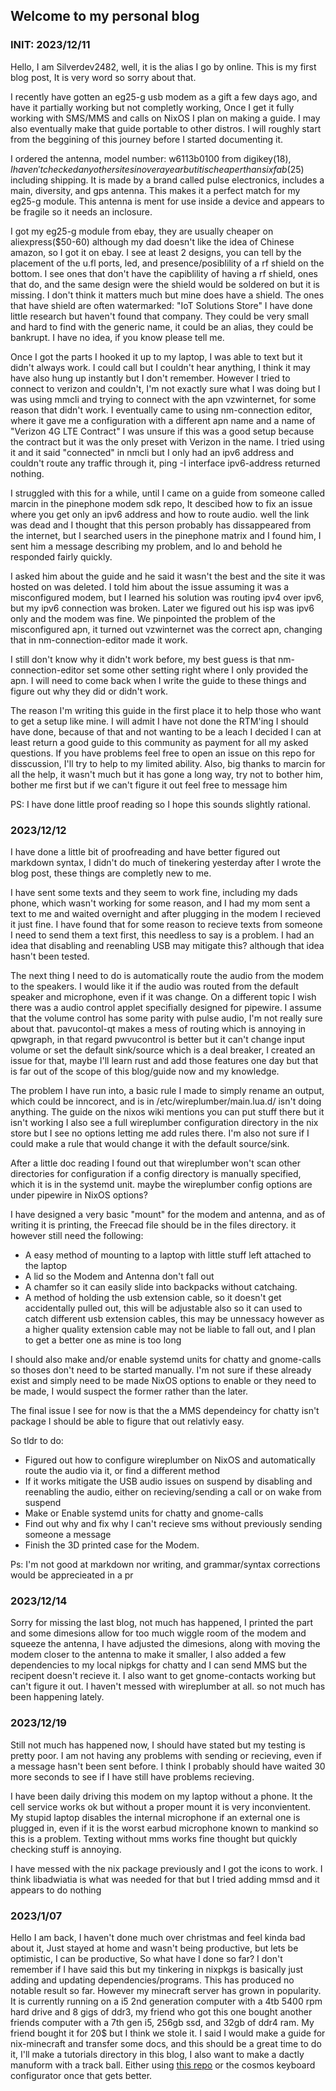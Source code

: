 ## Welcome to my personal blog

### INIT: 2023/12/11
Hello, I am Silverdev2482, well, it is the alias I go by online. This is my
first blog post, It is very word so sorry about that.

I recently have gotten an eg25-g usb modem as a gift a few days ago, and have
it partially working but not completly working, Once I get it fully working with
SMS/MMS and calls on NixOS I plan on making a guide. I may also eventually make
that guide portable to other distros. I will roughly start from the beggining
of this journey before I started documenting it.

I ordered the antenna, model number: w6113b0100 from digikey($18), I haven't
checked any other sites in over a year but it is cheaper than sixfab($25) including
shipping. It is made by a brand called pulse electronics, includes a main,
diversity, and gps antenna. This makes it a perfect match for my eg25-g module.
This antenna is ment for use inside a device and appears to be fragile so it needs
an inclosure.

I got my eg25-g module from ebay, they are usually cheaper on aliexpress($50-60)
although my dad doesn't like the idea of Chinese amazon, so I got it on ebay. I see
at least 2 designs, you can tell by the placement of the u.fl ports, led, and 
presence/posiblility of a rf shield on the bottom. I see ones that don't have the
capiblility of having a rf shield, ones that do, and the same design were the
shield would be soldered on but it is missing. I don't think it matters much but
mine does have a shield. The ones that have shield are often watermarked:
"IoT Solutions Store" I have done little research but haven't found that company.
They could be very small and hard to find with the generic name, it could be an
alias, they could be bankrupt. I have no idea, if you know please tell me.

Once I got the parts I hooked it up to my laptop, I was able to text but it
didn't always work. I could call but I couldn't hear anything, I think it may have
also hung up instantly but I don't remember. However I tried to connect to verizon
and couldn't, I'm not exactly sure what I was doing but I was using mmcli and
trying to connect with the apn vzwinternet, for some reason that didn't work.
I eventually came to using nm-connection editor, where it gave me a configuration
with a different apn name and a name of "Verizon 4G LTE Contract" I was unsure if
this was a good setup because the contract but it was the only preset with
Verizon in the name. I tried using it and it said "connected" in nmcli but I only
had an ipv6 address and couldn't route any traffic through it, ping -I interface
ipv6-address returned nothing.

I struggled with this for a while, until I came on a guide from someone
called marcin in the pinephone modem sdk repo, It descibed how to fix an issue
where you get only an ipv6 address and how to route audio. well the link was dead
and I thought that this person probably has dissappeared from the internet, but I
searched users in the pinephone matrix and I found him, I sent him a message
describing my problem, and lo and behold he responded fairly quickly.

I asked him about the guide and he said it wasn't
the best and the site it was hosted on was deleted. I told him about the issue
assuming it was a misconfigured modem, but I learned his solution was routing
ipv4 over ipv6, but my ipv6 connection was broken. Later we figured out his isp
was ipv6 only and the modem was fine. We pinpointed the problem of the
misconfigured apn, it turned out vzwinternet was the correct apn, changing that
in nm-connection-editor made it work.

I still don't know why it didn't work
before, my best guess is that nm-connection-editor set some other setting right
where I only provided the apn. I will need to come back when I write the guide
to these things and figure out why they did or didn't work.

The reason I'm writing this guide in the first place it to help those who
want to get a setup like mine. I will admit I have not done the RTM'ing I should
have done, because of that and not wanting to be a leach I decided I can at least
return a good guide to this community as payment for all my asked questions. If
you have problems feel free to open an issue on this repo for disscussion, I'll
try to help to my limited ability. Also, big thanks to marcin for all the help,
it wasn't much but it has gone a long way, try not to bother him, bother me first
but if we can't figure it out feel free to message him

PS: I have done little proof reading so I hope this sounds slightly rational.

### 2023/12/12

I have done a little bit of proofreading and have better figured out markdown
syntax, I didn't do much of tinekering yesterday after I wrote the blog post,
these things are completly new to me.

I have sent some texts and they seem to work fine, including my dads phone, which
wasn't working for some reason, and I had my mom sent a text to me and waited
overnight and after plugging in the modem I recieved it just fine. I have found
that for some reason to recieve texts from someone I need to send them a text first,
this needless to say is a problem. I had an idea that disabling and reenabling USB
may mitigate this? although that idea hasn't been tested. 

The next thing I need to do is automatically route the audio from the modem to the
speakers. I would like it if the audio was routed from the default speaker and
microphone, even if it was change. On a different topic I wish there was a audio
control applet specifially designed for pipewire. I assume that the volume control
has some parity with pulse audio, I'm not really sure about that. pavucontol-qt
makes a mess of routing which is annoying in qpwgraph, in that regard pwvucontrol
is better but it can't change input volume or set the default sink/source which is
a deal breaker, I created an issue for that, maybe I'll learn rust and add those
features one day but that is far out of the scope of this blog/guide now and my
knowledge.

The problem I have run into, a basic rule I made to simply rename an output, which
could be inncorect, and is in /etc/wireplumber/main.lua.d/ isn't doing anything.
The guide on the nixos wiki mentions you can put stuff there but it isn't working
I also see a full wireplumber configuration directory in the nix store but I see no
options letting me add rules there. I'm also not sure if I could make a rule that
would change it with the default source/sink.

After a little doc reading I found out that wireplumber won't scan other directories
for configuration if a config directory is manually specified, which it is in the
systemd unit. maybe the wireplumber config options are under pipewire in NixOS
options?

I have designed a very basic "mount" for the modem and antenna, and as of writing
it is printing, the Freecad file should be in the files directory.
it however still need the following:
- A easy method of mounting to a laptop with little stuff left attached to the laptop
- A lid so the Modem and Antenna don't fall out
- A chamfer so it can easily slide into backpacks without catchaing.
- A method of holding the usb extension cable, so it doesn't get accidentally
pulled out, this will be adjustable also so it can used to catch different usb
extension cables, this may be unnessacy however as a higher quality extension
cable may not be liable to fall out, and I plan to get a better one as mine is
too long

I should also make and/or enable systemd units for chatty and gnome-calls so thoses
don't need to be started manually. I'm not sure if these already exist and simply
need to be made NixOS options to enable or they need to be made, I would suspect the
former rather than the later.

The final issue I see for now is that the a MMS dependeincy for chatty isn't package
I should be able to figure that out relativly easy.

So tldr to do:
- Figured out how to configure wireplumber on NixOS and automatically route the audio
via it, or find a different method
- If it works mitigate the USB audio issues on suspend by disabling and reenabling the
audio, either on recieving/sending a call or on wake from suspend
- Make or Enable systemd units for chatty and gnome-calls
- Find out why and fix why I can't recieve sms without previously sending someone a
message
- Finish the 3D printed case for the Modem.

Ps: I'm not good at markdown nor writing, and grammar/syntax corrections would be
apprecieated in a pr

### 2023/12/14

Sorry for missing the last blog, not much has happened, I printed the part and some
dimesions allow for too much wiggle room of the modem and squeeze the antenna, I
have adjusted the dimesions, along with moving the modem closer to the antenna to make
it smaller, I also added a few dependencies to my local nipkgs for chatty and I can
send MMS but the recipent doesn't recieve it. I also want to get gnome-contacts
working but can't figure it out. I haven't messed with wireplumber at all. so not much
has been happening lately.

### 2023/12/19

Still not much has happened now, I should have stated but my testing is pretty poor.
I am not having any problems with sending or recieving, even if a message hasn't been
sent before. I think I probably should have waited 30 more seconds to see if I have
still have problems recieving.

I have been daily driving this modem on my laptop without a phone. It the cell service
works ok but without a proper mount it is very inconvientent. My stupid laptop disables
the internal microphone if an external one is plugged in, even if it is the worst earbud
microphone known to mankind so this is a problem. Texting without mms works fine thought
but quickly checking stuff is annoying.

I have messed with the nix package previously and I got
the icons to work. I think libadwiatia is what was needed for that but I tried adding
mmsd and it appears to do nothing

### 2023/1/07

Hello I am back, I haven't done much over christmas and feel kinda bad about it, Just
stayed at home and wasn't being productive, but lets be optimistic, I can be productive,
So what have I done so far? I don't remember if I have said this but my tinkering in
nixpkgs is basically just adding and updating dependencies/programs. This has produced
no notable result so far. However my minecraft server has grown in popularity. It is
currently running on a i5 2nd generation computer with a 4tb 5400 rpm hard drive and 8
gigs of ddr3, my friend who got this one bought another friends computer with a 7th gen
i5, 256gb ssd, and 32gb of ddr4 ram. My friend bought it for 20$ but I think we stole it.
I said I would make a guide for nix-minecraft and transfer some docs, and this should be
a great time to do it, I'll make a tutorials directory in this blog, I also want to make
a dactly manuform with a track ball. Either using [this repo](https://github.com/bullwinkle3000/dactyl-keyboard)
or the cosmos keyboard configurator once that gets better. 
